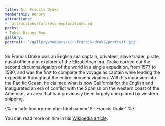 ```yaml
---
title: Sir Francis Drake
membership: Honory
attractions:
- _attractions/fortress-explorations.md
parks:
- Tokyo Disney Sea
gallery:
portrait: '/gallery/members/sir-francis-drake/portrait.jpg'
---
```

Sir Francis Drake was an English sea captain, privateer, slave trader, pirate, naval officer and explorer of the Elizabethan era. Drake carried out the second circumnavigation of the world in a single expedition, from 1577 to 1580, and was the first to complete the voyage as captain while leading the expedition throughout the entire circumnavigation. With his incursion into the Pacific Ocean, he claimed what is now California for the English and inaugurated an era of conflict with the Spanish on the western coast of the Americas, an area that had previously been largely unexplored by western shipping.

{% include honory-member.html name="Sir Francis Drake" %}

You can read more on him in his [Wikipedia article](https://en.wikipedia.org/wiki/Francis_Drake).